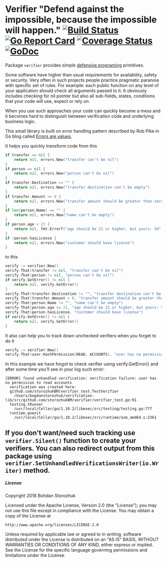 # Verifier "Defend against the impossible, because the impossible will happen." [![Build Status](https://travis-ci.org/storozhukBM/verifier.svg?branch=master)](https://travis-ci.org/storozhukBM/verifier)  [![Go Report Card](https://goreportcard.com/badge/github.com/storozhukBM/verifier)](https://goreportcard.com/report/github.com/storozhukBM/verifier) [![Coverage Status](https://coveralls.io/repos/github/storozhukBM/verifier/badge.svg?branch=master)](https://coveralls.io/github/storozhukBM/verifier?branch=master) [![GoDoc](https://godoc.org/github.com/storozhukBM/verifier?status.svg)](http://godoc.org/github.com/storozhukBM/verifier)

Package `verifier` provides simple [defensive programing](https://en.wikipedia.org/wiki/Defensive_programming) primitives.

Some software have higher than usual requirements for availability, safety or security.
Very often in such projects people practice pragmatic paranoia with specific set of rules.
For example: each public function on any level of your application should check all arguments passed to it.
It obviously includes checking for nil pointer but also all sub-fields, states, conditions 
that your code will use, expect or rely on.

When you use such approaches your code can quickly become a mess and it becomes hard to distinguish between 
verification code and underlying business logic.

This small library is built on error handling pattern described by Rob Pike in Go blog called 
[Errors are values](https://blog.golang.org/errors-are-values).

It helps you quickly transform code from this
```go
if transfer == nil {
	return nil, errors.New("transfer can't be nil")
}
if person == nil {
	return nil, errors.New("person can't be nil")
}
if transfer.Destination == "" {
	return nil, errors.New("transfer destination can't be empty")
}
if transfer.Amount <= 0 {
	return nil, errors.New("transfer amount should be greater than zero")
}
if len(person.Name) == "" {
	return nil, errors.New("name can't be empty")
}
if person.age < 21 {
	return nil, fmt.Errorf("age should be 21 or higher, but yours: %d", p.age)
}
if !person.hasLicense {
	return nil, errors.New("customer should have license")
}
```
to this
```go
verify := verifier.New()
verify.That(transfer != nil, "transfer can't be nil")
verify.That(person != nil, "person can't be nil")
if verify.GetError() != nil {
	return nil, verify.GetError()
}
verify.That(transfer.Destination != "", "transfer destination can't be empty")
verify.That(transfer.Amount > 0, "transfer amount should be greater than zero")
verify.That(person.Name != "", "name can't be empty")
verify.That(person.age >= 21, "age should be 21 or higher, but yours: %d", p.age)
verify.That(person.hasLicense, "customer should have license")
if verify.GetError() != nil {
	return nil, verify.GetError()
}
```

It also can help you to track down unchecked verifiers when you forget to do it 
```go
verify := verifier.New()
verify.That(user.HashPermission(READ, ACCOUNTS), "user has no permission to read accounts")
```

In this example we have forgot to check verifier using verify.GetError() and
after some time you'll see in your log such error:
```
[ERROR] found unhandled verification: verification failure: user has no permission to read accounts
  verification was created here:
  github.com/storozhukBM/verifier_test.TestVerifier
    /Users/bogdanstorozhuk/verification-lib/src/github.com/storozhukBM/verifier/verifier_test.go:91
  testing.tRunner
    /usr/local/Cellar/go/1.10.2/libexec/src/testing/testing.go:777
  runtime.goexit
    /usr/local/Cellar/go/1.10.2/libexec/src/runtime/asm_amd64.s:2361
```

If you don't want/need such tracking use `verifier.Silent()` function to create your verifiers.
You can also redirect output from this package using `verifier.SetUnhandledVerificationsWriter(io.Writer)` method.
---

##### License
Copyright 2018 Bohdan Storozhuk

Licensed under the Apache License, Version 2.0 (the "License"); you may not use this file except in compliance with the License. You may obtain a copy of the License at

    http://www.apache.org/licenses/LICENSE-2.0

Unless required by applicable law or agreed to in writing, software distributed under the License is distributed on an "AS IS" BASIS, WITHOUT WARRANTIES OR CONDITIONS OF ANY KIND, either express or implied. See the License for the specific language governing permissions and limitations under the License.
